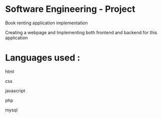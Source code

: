 # Software Engineering - Project

Book renting application implementation  

Creating a webpage and Implementing both frontend and backend for this application

# Languages used :

  html
  
  css
  
  javascript
  
  php
  
  mysql
  
